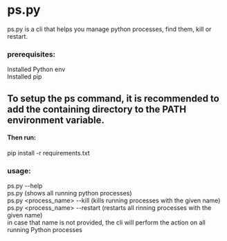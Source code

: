 # ps.py
ps.py is a cli that helps you manage python processes, find them, kill or restart.

### prerequisites:
Installed Python env </br>
Installed pip

## To setup the ps command, it is recommended to add the containing directory to the PATH environment variable.

#### Then run:

pip install -r requirements.txt

### usage:</br>
ps.py --help </br>
ps.py (shows all running python processes)</br>
ps.py <process_name> --kill (kills running processes with the given name)</br>
ps.py <process_name> --restart (restarts all rinning processes with the given name)</br>
in case that name is not provided, the cli will perform the action on all running Python processes</br>
